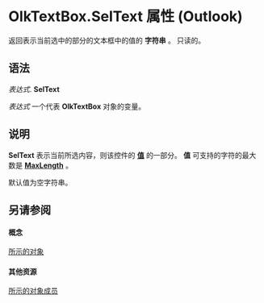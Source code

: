 
# OlkTextBox.SelText 属性 (Outlook)

返回表示当前选中的部分的文本框中的值的 **字符串** 。 只读的。


## 语法

 _表达式_. **SelText**

 _表达式_ 一个代表 **OlkTextBox** 对象的变量。


## 说明

 **SelText** 表示当前所选内容，则该控件的 **[值](6c0efe12-7b85-344e-a14c-3e628b0a3877.md)** 的一部分。 **值** 可支持的字符的最大数是 **[MaxLength](7e7621e9-817a-ac05-a4de-e86656a021b1.md)** 。

默认值为空字符串。


## 另请参阅


#### 概念


[所示的对象](8c9438bf-e20a-2f70-90ac-097cf09594ca.md)
#### 其他资源


[所示的对象成员](f4a5f9ea-15f7-164e-d7ca-77a0842105c8.md)